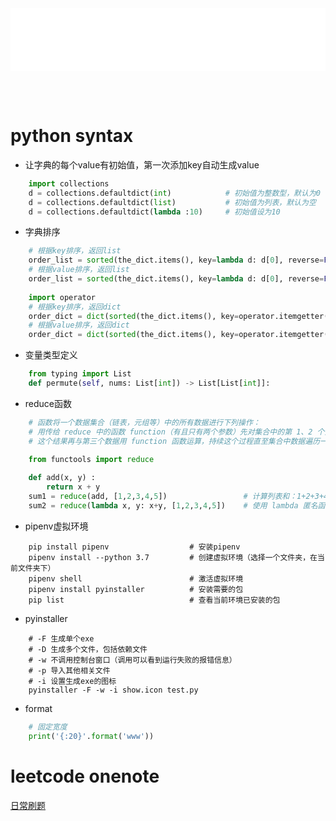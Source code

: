 
<iframe id='head' align="center" width="100%" height="100" src="python_show.html"  frameborder="no" border="0" marginwidth="0" marginheight="px" scrolling="no" ></iframe>

<style>
    .iframe{margin:0 auto;}
</style>
<script src="https://code.jquery.com/jquery-3.1.1.min.js"></script>
<script>
    var oDiv = document.getElementById('head');
    oDiv.style.position = 'fixed'; oDiv.style.top = '0px'; oDiv.style.left = '0px'; oDiv.style.backgroundColor = 'rgba(255,255,255,0)';
    document.querySelector("body > div > h1 > a").innerHTML=''
    document.title="python/syntax";

</script>

<br><br>
<!-- ___________________________________________ -->
<!-- ___________________________________________ -->


# python syntax

* 让字典的每个value有初始值，第一次添加key自动生成value
```python
    import collections
    d = collections.defaultdict(int)            # 初始值为整数型，默认为0
    d = collections.defaultdict(list)           # 初始值为列表，默认为空
    d = collections.defaultdict(lambda :10)     # 初始值设为10
```

* 字典排序
```python
    # 根据key排序，返回list
    order_list = sorted(the_dict.items(), key=lambda d: d[0], reverse=False)
    # 根据value排序，返回list
    order_list = sorted(the_dict.items(), key=lambda d: d[0], reverse=False)
    
    import operator
    # 根据key排序，返回dict
    order_dict = dict(sorted(the_dict.items(), key=operator.itemgetter(0)))
    # 根据value排序，返回dict
    order_dict = dict(sorted(the_dict.items(), key=operator.itemgetter(1)))
```

* 变量类型定义
```python
    from typing import List
    def permute(self, nums: List[int]) -> List[List[int]]:
```

* reduce函数
```python
    # 函数将一个数据集合（链表，元组等）中的所有数据进行下列操作：
    # 用传给 reduce 中的函数 function（有且只有两个参数）先对集合中的第 1、2 个元素进行操作，得到的结果
    # 这个结果再与第三个数据用 function 函数运算，持续这个过程直至集合中数据遍历一遍。
    
    from functools import reduce

    def add(x, y) :           
        return x + y
    sum1 = reduce(add, [1,2,3,4,5])                 # 计算列表和：1+2+3+4+5
    sum2 = reduce(lambda x, y: x+y, [1,2,3,4,5])    # 使用 lambda 匿名函数
```




* pipenv虚拟环境
```shell
    pip install pipenv                  # 安装pipenv
    pipenv install --python 3.7         # 创建虚拟环境（选择一个文件夹，在当前文件夹下）
    pipenv shell                        # 激活虚拟环境
    pipenv install pyinstaller          # 安装需要的包
    pip list                            # 查看当前环境已安装的包
```

* pyinstaller
```shell
    # -F 生成单个exe
    # -D 生成多个文件，包括依赖文件
    # -w 不调用控制台窗口（调用可以看到运行失败的报错信息） 
    # -p 导入其他相关文件
    # -i 设置生成exe的图标
    pyinstaller -F -w -i show.icon test.py
```

* format
```python
    # 固定宽度
    print('{:20}'.format('www'))
```


# leetcode onenote

 <a href="https://onedrive.live.com/view.aspx?resid=BC45C406A7EBE536%212244&id=documents&wd=target%28%E6%97%A5%E5%B8%B8%E5%88%B7%E9%A2%98.one%7C52F0C452-BEC8-4DA7-801F-9BEC63928BD3%2F%29
onenote:https://d.docs.live.net/bc45c406a7ebe536/文档/leetcode/日常刷题.one#section-id={52F0C452-BEC8-4DA7-801F-9BEC63928BD3}&end" target="_blank">日常刷题</a> 